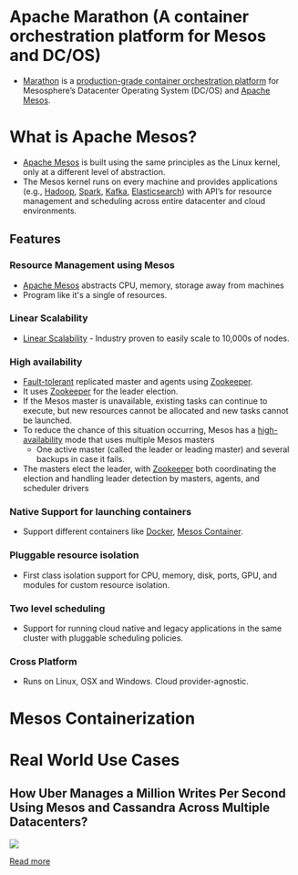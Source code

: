 # Apache Marathon (A container orchestration platform for Mesos and DC/OS)
- [Marathon](https://mesosphere.github.io/marathon/) is a [production-grade container orchestration platform](Readme.md) for Mesosphere’s Datacenter Operating System (DC/OS) and [Apache Mesos](https://mesos.apache.org/).

# What is Apache Mesos? 
- [Apache Mesos](https://mesos.apache.org/) is built using the same principles as the Linux kernel, only at a different level of abstraction. 
- The Mesos kernel runs on every machine and provides applications (e.g., [Hadoop](../6_BigData/ApacheHadoop), [Spark](../6_BigData/DataProcessing/ApacheSpark/Readme.md), [Kafka](../4_MessageBrokersEDA/Kafka/Readme.md), [Elasticsearch](../3_Databases/9_Search-Databases/ElasticSearch)) with API’s for resource management and scheduling across entire datacenter and cloud environments.

## Features

### Resource Management using Mesos
- [Apache Mesos](https://mesos.apache.org/) abstracts CPU, memory, storage away from machines
- Program like it's a single of resources.

### Linear Scalability
- [Linear Scalability](../3_Databases/3_Scalability-Techniques/Readme.md) - Industry proven to easily scale to 10,000s of nodes.

### High availability
- [Fault-tolerant](../7a_HighAvailability/Readme.md) replicated master and agents using [Zookeeper](../10_ClusterCoordination/ApacheZookeeper.md).
- It uses [Zookeeper](../10_ClusterCoordination/ApacheZookeeper.md) for the leader election.
- If the Mesos master is unavailable, existing tasks can continue to execute, but new resources cannot be allocated and new tasks cannot be launched. 
- To reduce the chance of this situation occurring, Mesos has a [high-availability](../7a_HighAvailability/Readme.md) mode that uses multiple Mesos masters
  - One active master (called the leader or leading master) and several backups in case it fails. 
- The masters elect the leader, with [Zookeeper](../10_ClusterCoordination/ApacheZookeeper.md) both coordinating the election and handling leader detection by masters, agents, and scheduler drivers

### Native Support for launching containers 
- Support different containers like [Docker](Docker/Readme.md), [Mesos Container](#mesos-containerization).

### Pluggable resource isolation
- First class isolation support for CPU, memory, disk, ports, GPU, and modules for custom resource isolation.

### Two level scheduling
- Support for running cloud native and legacy applications in the same cluster with pluggable scheduling policies.

### Cross Platform
- Runs on Linux, OSX and Windows. Cloud provider-agnostic.

# Mesos Containerization

# Real World Use Cases

## How Uber Manages a Million Writes Per Second Using Mesos and Cassandra Across Multiple Datacenters?

![](https://github.com/Anshul619/Tech-Stacks-Live-Apps/tree/main/Uber/UberCasandraMesos/assets/uber-casandra-mesos.png)

[Read more](https://github.com/Anshul619/Tech-Stacks-Live-Apps/tree/main/Uber/UberCasandraMesos/Readme.md)